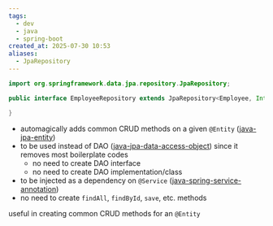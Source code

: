 ```yaml
---
tags:
  - dev
  - java
  - spring-boot
created_at: 2025-07-30 10:53
aliases:
  - JpaRepository
---
```

```java
import org.springframework.data.jpa.repository.JpaRepository;

public interface EmployeeRepository extends JpaRepository<Employee, Integer> {

}
```
- automagically adds common CRUD methods on a given `@Entity` ([java-jpa-entity](../jpa/java-jpa-entity.md))
- to be used instead of DAO ([java-jpa-data-access-object](../jpa/java-jpa-data-access-object.md)) since it removes most boilerplate codes
	- no need to create DAO interface
	- no need to create DAO implementation/class
- to be injected as a dependency on `@Service` ([java-spring-service-annotation](java-spring-service-annotation.md))
- no need to create `findAll`, `findById`, `save`, etc. methods

useful in creating common CRUD methods for an `@Entity`